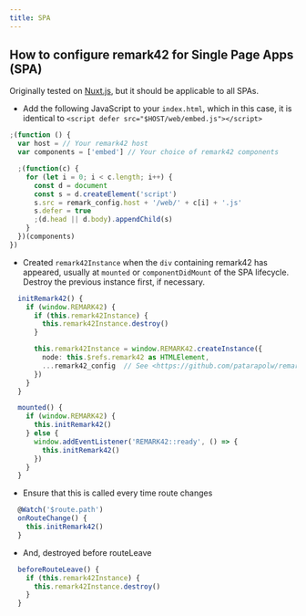 ```yaml
---
title: SPA
---
```


## How to configure remark42 for Single Page Apps (SPA)

Originally tested on [Nuxt.js](https://nuxtjs.org/), but it should be applicable to all SPAs.

- Add the following JavaScript to your `index.html`, which in this case, it is identical to `<script defer src="$HOST/web/embed.js"></script>`

```js
;(function () {
  var host = // Your remark42 host
  var components = ['embed'] // Your choice of remark42 components

  ;(function(c) {
    for (let i = 0; i < c.length; i++) {
      const d = document
      const s = d.createElement('script')
      s.src = remark_config.host + '/web/' + c[i] + '.js'
      s.defer = true
      ;(d.head || d.body).appendChild(s)
    }
  })(components)
})
```

- Created `remark42Instance` when the `div` containing remark42 has appeared, usually at `mounted` or `componentDidMount` of the SPA lifecycle. Destroy the previous instance first, if necessary.

```ts
  initRemark42() {
    if (window.REMARK42) {
      if (this.remark42Instance) {
        this.remark42Instance.destroy()
      }

      this.remark42Instance = window.REMARK42.createInstance({
        node: this.$refs.remark42 as HTMLElement,
        ...remark42_config  // See <https://github.com/patarapolw/remark42#setup-on-your-website>
      })
    }
  }

  mounted() {
    if (window.REMARK42) {
      this.initRemark42()
    } else {
      window.addEventListener('REMARK42::ready', () => {
        this.initRemark42()
      })
    }
  }
```

- Ensure that this is called every time route changes

```ts
  @Watch('$route.path')
  onRouteChange() {
    this.initRemark42()
  }
```

- And, destroyed before routeLeave

```ts
  beforeRouteLeave() {
    if (this.remark42Instance) {
      this.remark42Instance.destroy()
    }
  }
```
